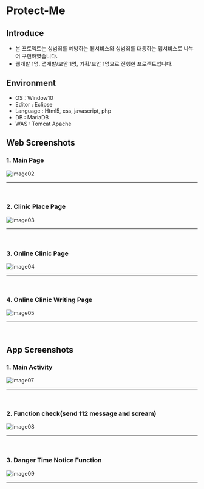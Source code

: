 # Protect-Me

## Introduce
- 본 프로젝트는 성범죄를 예방하는 웹서비스와 성범죄를 대응하는 앱서비스로 나누어 구현하였습니다.
- 웹개발 1명, 앱개발/보안 1명, 기획/보안 1명으로 진행한 프로젝트입니다.

## Environment
- OS : Window10
- Editor : Eclipse
- Language : Html5, css, javascript, php
- DB : MariaDB
- WAS : Tomcat Apache

## Web Screenshots

### 1. Main Page
![image02](https://user-images.githubusercontent.com/44967457/69170951-5333c100-0b3e-11ea-9fc8-b048fa75ee50.png)
<hr>
<br>

### 2. Clinic Place Page
![image03](https://user-images.githubusercontent.com/44967457/69170952-5333c100-0b3e-11ea-8e44-d9c8a5684fab.png)
<hr>
<br>

### 3. Online Clinic Page
![image04](https://user-images.githubusercontent.com/44967457/69170953-53cc5780-0b3e-11ea-9021-99d30de828f9.png)
<hr>
<br>

### 4. Online Clinic Writing Page
![image05](https://user-images.githubusercontent.com/44967457/69170954-53cc5780-0b3e-11ea-8e79-161212960e14.png)
<hr>
<br>

## App Screenshots

### 1. Main Activity
![image07](https://user-images.githubusercontent.com/44967457/69170955-53cc5780-0b3e-11ea-99f7-47e1c3f189be.png)
<hr>
<br>

### 2. Function check(send 112 message and scream)
![image08](https://user-images.githubusercontent.com/44967457/69170957-5464ee00-0b3e-11ea-8f6e-f7317dfbf999.png)
<hr>
<br>

### 3. Danger Time Notice Function
![image09](https://user-images.githubusercontent.com/44967457/69170958-5464ee00-0b3e-11ea-8435-53857e71c8bd.png)
<hr>
<br>
